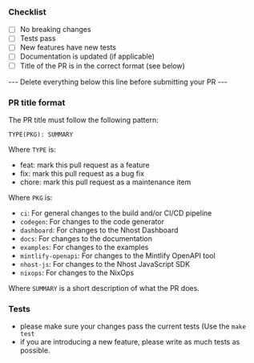### Checklist

- [ ] No breaking changes
- [ ] Tests pass
- [ ] New features have new tests
- [ ] Documentation is updated (if applicable)
- [ ] Title of the PR is in the correct format (see below)

--- Delete everything below this line before submitting your PR ---

### PR title format

The PR title must follow the following pattern:

`TYPE(PKG): SUMMARY`

Where `TYPE` is:

- feat:   mark this pull request as a feature
- fix:    mark this pull request as a bug fix
- chore:  mark this pull request as a maintenance item

Where `PKG` is:

- `ci`: For general changes to the build and/or CI/CD pipeline
- `codegen`: For changes to the code generator
- `dashboard`: For changes to the Nhost Dashboard
- `docs`: For changes to the documentation
- `examples`: For changes to the examples
- `mintlify-openapi`: For changes to the Mintlify OpenAPI tool
- `nhost-js`: For changes to the Nhost JavaScript SDK
- `nixops`: For changes to the NixOps

Where `SUMMARY` is a short description of what the PR does.

### Tests

- please make sure your changes pass the current tests (Use the `make test`
- if you are introducing a new feature, please write as much tests as possible.
